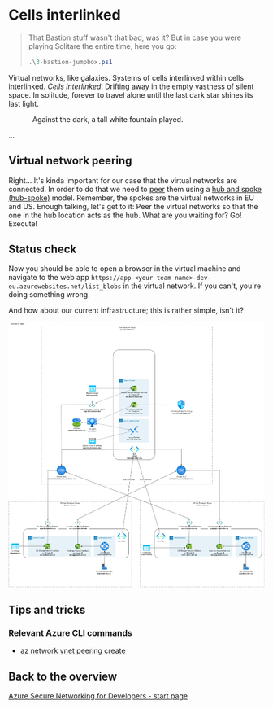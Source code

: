 # Cells interlinked

> That Bastion stuff wasn't that bad, was it? But in case you were playing Solitare the entire time, here you go:
>
> ```ps1
> .\3-bastion-jumpbox.ps1
> ```

Virtual networks, like galaxies. Systems of cells interlinked within cells interlinked. *Cells interlinked*. Drifting away in the empty vastness of silent space. In solitude, forever to travel alone until the last dark star shines its last light.

<!-- markdownlint-disable MD033 -->
&nbsp;&nbsp;&nbsp;&nbsp;&nbsp;&nbsp;&nbsp;&nbsp;&nbsp;&nbsp;&nbsp;&nbsp;Against the dark, a tall white fountain played.<p>...</p>
<!-- markdownlint-enable MD033 -->

## Virtual network peering

Right... It's kinda important for our case that the virtual networks are connected. In order to do that we need to [peer](https://learn.microsoft.com/azure/virtual-network/virtual-network-peering-overview) them using a [hub and spoke (hub-spoke)](https://learn.microsoft.com/azure/architecture/reference-architectures/hybrid-networking/hub-spoke?tabs=cli) model. Remember, the spokes are the virtual networks in EU and US. Enough talking, let's get to it: Peer the virtual networks so that the one in the hub location acts as the hub. What are you waiting for? Go! Execute!

## Status check

Now you should be able to open a browser in the virtual machine and navigate to the web app `https://app-<your team name>-dev-eu.azurewebsites.net/list_blobs` in the virtual network. If you can't, you're doing something wrong.

And how about our current infrastructure; this is rather simple, isn't it?

![4](../../assets/4-architecture.drawio.png)

## Tips and tricks

### Relevant Azure CLI commands

* [az network vnet peering create](https://learn.microsoft.com/cli/azure/network/vnet/peering?view=azure-cli-latest#az-network-vnet-peering-create())

## Back to the overview

[Azure Secure Networking for Developers - start page](/README.md)
